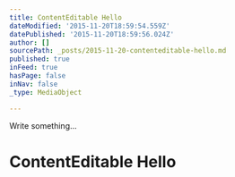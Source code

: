 ```yaml
---
title: ContentEditable Hello
dateModified: '2015-11-20T18:59:54.559Z'
datePublished: '2015-11-20T18:59:56.024Z'
author: []
sourcePath: _posts/2015-11-20-contenteditable-hello.md
published: true
inFeed: true
hasPage: false
inNav: false
_type: MediaObject

---
```

Write something...

# ContentEditable Hello